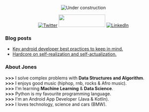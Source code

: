 <div align="center">
  
![Under construction](https://user-images.githubusercontent.com/282759/84681715-8c7cb580-af02-11ea-85a4-05d069c72121.gif)

[![Twitter](https://user-images.githubusercontent.com/282759/84680160-40c90c80-af00-11ea-8390-bb86858c5fa5.png)](https://twitter.com/RocqJones)
<a href="https://stackoverflow.com/users/11779588/rocqjones"><img src="https://github.com/RocqJones/RocqJones/blob/master/stackovrflow.png" height="40" width="150"></a>
[![LinkedIn](https://user-images.githubusercontent.com/282759/84680162-4161a300-af00-11ea-912c-8f32e5cc1676.png)](https://www.linkedin.com/in/jones-mbindyo/)

</div>

### Blog posts
* [Key android developer best practices to keep in mind.](https://dev.to/rocqjones/key-android-developer-best-practices-to-keep-in-mind-2k33)
* [Hardcore on self-realization and self-actualization.](https://dev.to/rocqjones/hardcore-on-self-realization-and-self-actualization-2m4m)

### About Jones
**>>>** I solve complex problems with **Data Structures and Algorithm**.<br>
**>>>** I enjoys good music (hiphop, rnb, rocks & Afro music).<br>
**>>>** I'm learning **Machine Learning** & **Data Science**.<br>
**>>>** Python is my favourite programming language.<br>
**>>>** I'm an Android App Developer (Java & Kotlin).<br>
**>>>** I loves technology, science and cars (BMW).<br>
